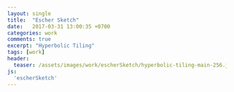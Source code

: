 ```yaml
---
layout: single
title:  "Escher Sketch"
date:   2017-03-31 13:00:35 +0700
categories: work
comments: true
excerpt: "Hyperbolic Tiling"
tags: [work]
header:
  teaser: /assets/images/work/escherSketch/hyperbolic-tiling-main-256.jpg
js:
  'escherSketch'
---
```


<div class="canvas-container"><canvas id="escherSketch-canvas" class="fullpage-canvas"></canvas></div>